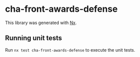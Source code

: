 # cha-front-awards-defense

This library was generated with [Nx](https://nx.dev).

## Running unit tests

Run `nx test cha-front-awards-defense` to execute the unit tests.
